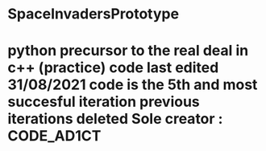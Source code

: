 
# SpaceInvadersPrototype
python precursor to the real deal in c++ (practice)
code last edited 31/08/2021
code is the 5th and most succesful iteration 
previous iterations deleted 
Sole creator : CODE_AD1CT 
========================================================
